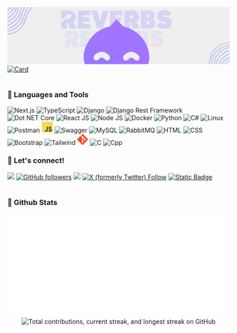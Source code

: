 ![Digital Tools](/src/img/header2.png)
[![Card](https://cardivo.alexrogalskiy.vercel.app/api?name=Pedro%20Zaccaria&description=Fullstack%20Developer&image=https://avatars.githubusercontent.com/u/72773579?v=4&backgroundColor=%23EFEFEF&github=pZacca&pattern=hideout&opacity=1&colorPattern=%23d3d4f3&fontColor=%237c7cff&linkedin=pedro-zaccaria)](https://linkedin.com/in/pedro-zaccaria)

#

### 🚀 Languages and Tools</summary>

<p align="left">
<img height="25" src="https://cdn.jsdelivr.net/gh/devicons/devicon@latest/icons/nextjs/nextjs-original.svg" title="Next.js" alt="Next.js" />
<img width="25" height="25" src="https://www.vectorlogo.zone/logos/typescriptlang/typescriptlang-icon.svg" title="TypeScript" alt="TypeScript" />
<img height="25" src="https://cdn.jsdelivr.net/gh/devicons/devicon@latest/icons/django/django-plain.svg" title="Django" alt="Django"/>  
<img height="25" src="https://cdn.jsdelivr.net/gh/devicons/devicon@latest/icons/djangorest/djangorest-original.svg" title="Django Rest Framework" alt="Django Rest Framework" />
<img height="25" src="https://cdn.jsdelivr.net/gh/devicons/devicon@latest/icons/dotnetcore/dotnetcore-original.svg" title=".NET Core" alt="Dot NET Core" />
<img width="25" height="25" src="https://cdn.jsdelivr.net/gh/devicons/devicon@latest/icons/react/react-original.svg" title="React JS" alt="React JS" />
<img height="25" src="https://cdn.jsdelivr.net/gh/devicons/devicon@latest/icons/nodejs/nodejs-original.svg" title="Node JS" alt="Node JS">
<img height="25" src="https://www.vectorlogo.zone/logos/docker/docker-tile.svg" title="Docker" alt="Docker" />
<img height="25" src="https://cdn.jsdelivr.net/gh/devicons/devicon@latest/icons/python/python-original.svg" title="Python" alt="Python" />
<img height="25" src="https://cdn.jsdelivr.net/gh/devicons/devicon@latest/icons/csharp/csharp-original.svg" title="C#" alt="C#" />
<img height="25" src="https://cdn.jsdelivr.net/gh/devicons/devicon@latest/icons/linux/linux-original.svg" title="Linux" alt="Linux"/>
<img width="25" height="25" src="https://www.vectorlogo.zone/logos/getpostman/getpostman-icon.svg" title="Postman" alt="Postman" />
<img width="25" height="25" src="https://raw.githubusercontent.com/devicons/devicon/master/icons/javascript/javascript-original.svg" title="JavaScript" alt="JavaScript" />
<img width="25" height="25" src="https://cdn.jsdelivr.net/gh/devicons/devicon@latest/icons/swagger/swagger-original.svg" title="Swagger" alt="Swagger" />
<img width="25" height="25" src="https://www.vectorlogo.zone/logos/mysql/mysql-icon.svg" title="MySQL" alt="MySQL"/>
<img width="25" height="25" src="https://www.vectorlogo.zone/logos/rabbitmq/rabbitmq-icon.svg" title="RabbitMQ" alt="RabbitMQ"/>
<img width="25" height="25" src="https://cdn.jsdelivr.net/gh/devicons/devicon@latest/icons/html5/html5-original.svg" title="HTML" alt="HTML" />
<img width="25" height="25" src="https://cdn.jsdelivr.net/gh/devicons/devicon@latest/icons/css3/css3-original.svg" title="CSS" alt="CSS" />
<img height="25" src="https://www.vectorlogo.zone/logos/getbootstrap/getbootstrap-icon.svg" title="Bootstrap" alt="Bootstrap">
<img width="25" src="https://cdn.jsdelivr.net/gh/devicons/devicon@latest/icons/tailwindcss/tailwindcss-original.svg" title="Tailwind" alt="Tailwind" />
<img height="25" src="https://raw.githubusercontent.com/devicons/devicon/master/icons/git/git-original.svg" title="GIT" alt="GIT">
<img height="25" src="https://cdn.jsdelivr.net/gh/devicons/devicon@latest/icons/c/c-original.svg" title="C" alt="C" />
<img height="25" src="https://cdn.jsdelivr.net/gh/devicons/devicon@latest/icons/cplusplus/cplusplus-original.svg" title="C++" alt="Cpp" />
</p>

### 🔗 Let's connect!

<p align="left">

<a href="https://linkedin.com/in/pedro-zaccaria/"><img src="https://img.shields.io/badge/-LinkedIn-0077B5?style=flat&logo=Linkedin&logoColor=white"/></a>
[![GitHub followers](https://img.shields.io/github/followers/pZacca.svg?style=social&label=Follow)](https://github.com/pZacca?tab=followers)
<a href="https://hub.docker.com/u/pzacca/"><img src="https://img.shields.io/badge/DockerHub-pzacca-blue"/></a>
<a href="https://x.com/zaccadev"><img alt="X (formerly Twitter) Follow" src="https://img.shields.io/twitter/follow/zaccadev"></a>
<a href="https://wa.me/5513997655782"><img alt="Static Badge" src="https://img.shields.io/badge/WhatsApp-grey?logo=whatsapp"></a>

#

### 🤖 Github Stats</b></summary>

<picture>
  <img src="/github-metrics.svg" alt="Metrics">
</picture>

<div align="center">
<img height="180em" src="https://github-readme-streak-stats.herokuapp.com/?user=pZacca&currStreakNum=2FD3EB&fire=pink" alt="Total contributions, current streak, and longest streak on GitHub" />
</div>

</p>
